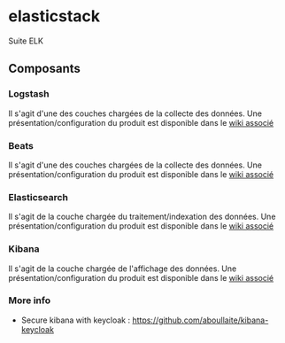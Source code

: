 <h1>elasticstack</h1>
Suite ELK

<h2>Composants</h2>

<h3>Logstash</h3>
Il s'agit d'une des couches chargées de la collecte des données. Une présentation/configuration du produit est disponible dans le <a href='https://github.com/lekpamartin/Elastic-stack/wiki/Logstash'>wiki associé</a>

<h3>Beats</h3>
Il s'agit d'une des couches chargées de la collecte des données. Une présentation/configuration du produit est disponible dans le <a href='https://github.com/lekpamartin/Elastic-stack/wiki/Beats'>wiki associé</a>

<h3>Elasticsearch</h3>
Il s'agit de la couche chargée du traitement/indexation des données. Une présentation/configuration du produit est disponible dans le <a href='https://github.com/lekpamartin/Elastic-stack/wiki/Elasticsearch'>wiki associé</a>

<h3>Kibana</h3>
Il s'agit de la couche chargée de l'affichage des données. Une présentation/configuration du produit est disponible dans le <a href='https://github.com/lekpamartin/Elastic-stack/wiki/Kibana'>wiki associé</a>

### More info
- Secure kibana with keycloak : https://github.com/aboullaite/kibana-keycloak
